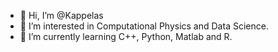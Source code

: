 - 👋 Hi, I’m @Kappelas
- 👀 I’m interested in Computational Physics and Data Science. 
- 🌱 I’m currently learning C++, Python, Matlab and R.


<!---
Kappelas/Kappelas is a ✨ special ✨ repository because its `README.md` (this file) appears on your GitHub profile.
You can click the Preview link to take a look at your changes.
--->
